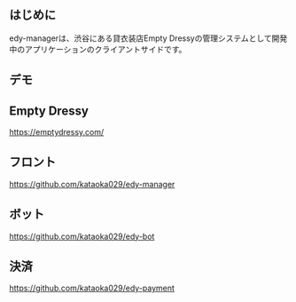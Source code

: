 ## はじめに
edy-managerは、渋谷にある貸衣装店Empty Dressyの管理システムとして開発中のアプリケーションのクライアントサイドです。

## デモ


## Empty Dressy

https://emptydressy.com/

## フロント

https://github.com/kataoka029/edy-manager

## ボット

https://github.com/kataoka029/edy-bot

## 決済

https://github.com/kataoka029/edy-payment
